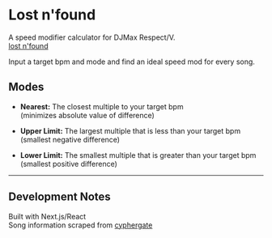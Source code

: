 # Lost n'found
A speed modifier calculator for DJMax Respect/V.  
[lost n'found](temp.temp)  

Input a target bpm and mode and find an ideal speed mod for every song.

## Modes
- <strong>Nearest:</strong> The closest multiple to your target bpm  
(minimizes absolute value of difference)  

- <strong>Upper Limit:</strong> The largest multiple that is less than your target bpm  
(smallest negative difference)  

- <strong>Lower Limit:</strong> The smallest multiple that is greater than your target bpm  
(smallest positive difference)

---

## Development Notes
Built with Next.js/React  
Song information scraped from [cyphergate](http://cyphergate.net/index.php?title=DJMAX_RESPECT:Tracklist)